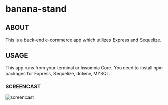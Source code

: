 # banana-stand

## ABOUT

This is a back-end e-commerce app which utilizes Express and Sequelize.

## USAGE

This app runs from your terminal or Insomnia Core. You need to install npm packages for Express, Sequelize, dotenv, MYSQL.

### SCREENCAST

![screencast](banana.gif)